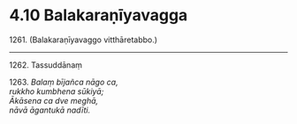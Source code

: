 # 4.10 Balakaraṇīyavagga

1261\. (Balakaraṇīyavaggo vitthāretabbo.)

---

1262\. Tassuddānaṃ

1263\. _Balaṃ bījañca nāgo ca,_  
_rukkho kumbhena sūkiyā;_  
_Ākāsena ca dve meghā,_  
_nāvā āgantukā nadīti._
